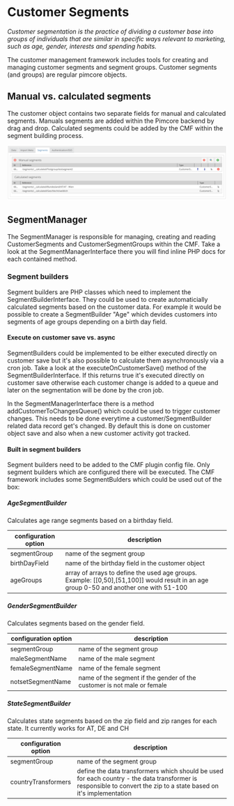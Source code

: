 # Customer Segments

*Customer segmentation is the practice of dividing a customer base into groups of individuals that are similar in specific ways relevant to marketing, such as age, gender, interests and spending habits.*

The customer management framework includes tools for creating and managing customer segments and segment groups. Customer segments (and groups) are regular pimcore objects.

## Manual vs. calculated segments

The customer object contains two separate fields for manual and calculated segments. Manuals segments are added within the Pimcore backend by drag and drop. Calculated segments could be added by the CMF within the segment building process.

![manual vs calculated segments](./img/Segments.png)

## SegmentManager

The SegmentManager is responsible for managing, creating and reading CustomerSegments and CustomerSegmentGroups within the CMF. Take a look at the SegmentManagerInterface there you will find inline PHP docs for each contained method.

### Segment builders

Segment builders are PHP classes which need to implement the SegmentBuilderInterface. They could be used to create automaticially calculated segments based on the customer data. For example it would be possible to create a SegmentBuilder "Age" which devides customers into segments of age groups depending on a birth day field.

#### Execute on customer save vs. async

SegmentBuilders could be implemented to be either executed directly on customer save but it's also possible to calculate them asynchronously via a cron job. Take a look at the executeOnCustomerSave() method of the SegmentBuilderInterface. If this returns true it's executed directly on customer save otherwise each customer change is added to a queue and later on the segmentation will be done by the cron job.
 
In the SegmentManagerInterface there is a method addCustomerToChangesQueue() which could be used to trigger customer changes. This needs to be done everytime a customer/SegmentBuilder related data record get's changed. By default this is done on customer object save and also when a new customer activity got tracked.

#### Built in segment builders

Segment builders need to be added to the CMF plugin config file. Only segment builders which are configured there will be executed. The CMF framework includes some SegmentBulders which could be used out of the box:
 
##### AgeSegmentBuilder

Calculates age range segments based on a birthday field. 

| configuration option  | description                                                                                                                             |
| ----------------------|-----------------------------------------------------------------------------------------------------------------------------------------|
| segmentGroup          | name of the segment group                                                                                                               |
| birthDayField         | name of the birthday field in the customer object                                                                                       |
| ageGroups             | array of arrays to define the used age groups. Example: [[0,50],[51,100]] would result in an age group 0-50 and another one with 51-100 |


##### GenderSegmentBuilder

Calculates segments based on the gender field. 

| configuration option  | description                                                                                                                             |
| ----------------------|-----------------------------------------------------------------------------------------------------------------------------------------|
| segmentGroup          | name of the segment group                                                                                                               |
| maleSegmentName       | name of the male segment                                                                                                                |
| femaleSegmentName     | name of the female segment                                                                                                              |
| notsetSegmentName     | name of the segment if the gender of the customer is not male or female                                                                 |


##### StateSegmentBuilder

Calculates state segments based on the zip field and zip ranges for each state. It currently works for AT, DE and CH 

| configuration option  | description                                                                                                                                                         |
| ----------------------|---------------------------------------------------------------------------------------------------------------------------------------------------------------------|
| segmentGroup          | name of the segment group                                                                                                                                           |
| countryTransformers   | define the data transformers which should be used for each country - the data transformer is responsible to convert the zip to a state based on it's implementation |

